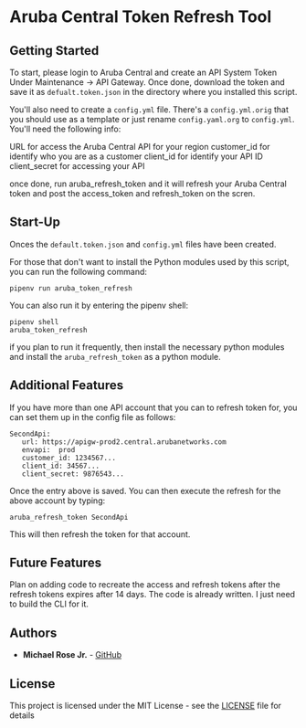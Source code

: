 # Aruba Central Token Refresh Tool


## Getting Started
To start, please login to Aruba Central and create an API System Token Under Maintenance -> API Gateway. Once done, download the token and save it as ``defualt.token.json`` in the directory where you installed this script.

You'll also need to create a ``config.yml`` file. There's a ``config.yml.orig`` that you should use as a template or just rename ```config.yaml.org``` to ```config.yml```. You'll need the following info:

URL for access the Aruba Central API for your region
customer_id for identify who you are as a customer
client_id for identify your API ID
client_secret for accessing your API

once done, run aruba_refresh_token and it will refresh your Aruba Central token and post the access_token and refresh_token on the scren.

## Start-Up
Onces the ``default.token.json`` and ``config.yml`` files have been created. 

For those that don't want to install the Python modules used by this script, you can run the following command:

```
pipenv run aruba_token_refresh
```

You can also run it by entering the pipenv shell:

```
pipenv shell
aruba_token_refresh
```

if you plan to run it frequently, then install the necessary python modules and install the ``aruba_refresh_token`` as a python module.


## Additional Features
If you have more than one API account that you can to refresh token for, you can set them up in the config file as follows:

```
SecondApi:
   url: https://apigw-prod2.central.arubanetworks.com
   envapi:  prod
   customer_id: 1234567...
   client_id: 34567...
   client_secret: 9876543...

```

Once the entry above is saved. You can then execute the refresh for the above account by typing:

```
aruba_refresh_token SecondApi
```

This will then refresh the token for that account.

## Future Features
Plan on adding code to recreate the access and refresh tokens after the refresh tokens expires after 14 days. The code is already written. I just need to build the CLI for it.

## Authors

* **Michael Rose Jr.** - [GitHub](https://github.com/michaelrosejr)


## License

This project is licensed under the MIT License - see the [LICENSE](LICENSE) file for details



